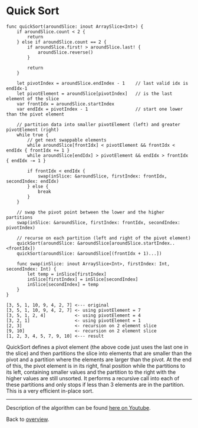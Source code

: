 # Quick Sort

```
func quickSort(aroundSlice: inout ArraySlice<Int>) {
    if aroundSlice.count < 2 {
        return
    } else if aroundSlice.count == 2 {
        if aroundSlice.first! > aroundSlice.last! {
            aroundSlice.reverse()
        }
        
        return
    }

    let pivotIndex = aroundSlice.endIndex - 1    // last valid idx is endIdx-1
    let pivotElement = aroundSlice[pivotIndex]   // is the last element of the slice
    var frontIdx = aroundSlice.startIndex
    var endIdx = pivotIndex - 1                  // start one lower than the pivot element

    // partition data into smaller pivotElement (left) and greater pivotElement (right)
    while true {
        // get next swappable elements
        while aroundSlice[frontIdx] < pivotElement && frontIdx < endIdx { frontIdx += 1 }
        while aroundSlice[endIdx] > pivotElement && endIdx > frontIdx { endIdx -= 1 }
        
        if frontIdx < endIdx {
            swap(inSlice: &aroundSlice, firstIndex: frontIdx, secondIndex: endIdx)
        } else {
            break
        }
    }
    
    // swap the pivot point between the lower and the higher partitions
    swap(inSlice: &aroundSlice, firstIndex: frontIdx, secondIndex: pivotIndex)
    
    // recurse on each partition (left and right of the pivot element)
    quickSort(aroundSlice: &aroundSlice[aroundSlice.startIndex..<frontIdx])
    quickSort(aroundSlice: &aroundSlice[(frontIdx + 1)...])
    
    func swap(inSlice: inout ArraySlice<Int>, firstIndex: Int, secondIndex: Int) {
        let temp = inSlice[firstIndex]
        inSlice[firstIndex] = inSlice[secondIndex]
        inSlice[secondIndex] = temp
    }
}
```

    [3, 5, 1, 10, 9, 4, 2, 7] <--- original
    [3, 5, 1, 10, 9, 4, 2, 7] <- using pivotElement = 7
    [3, 5, 1, 2, 4]           <- using pivotElement = 4
    [3, 2, 1]                 <- using pivotElement = 1
    [2, 3]                    <- recursion on 2 element slice
    [9, 10]                   <- recursion on 2 element slice
    [1, 2, 3, 4, 5, 7, 9, 10] <--- result

QuickSort defines a pivot element (the above code just uses the last one in the slice) and then partitions the slice into elements that are smaller than the pivot and a partition where the elements are larger than the pivot. At the end of this, the pivot element is in its right, final position while the partitions to its left, containing smaller values and the partition to the right with the higher values are still unsorted. It performs a recursive call into each of these partitions and only stops if less than 3 elements are in the partition. This is a very efficient in-place sort.

---
Description of the algorithm can be found [here on Youtube](https://youtu.be/_Tf0DXpbRRE).

Back to [overview](../README.md).